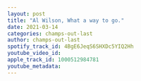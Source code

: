 ```yaml
---
layout: post
title: "Al Wilson, What a way to go."
date: 2021-03-14
categories: champs-out-last
author: champs-out-last
spotify_track_id: 4BgE6JeqS6SHXDc5YIQ2Hh
youtube_video_id: 
apple_track_id: 1000512984781
youtube_metadata: 
---
```

